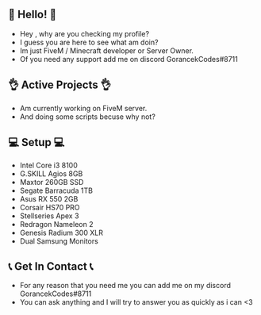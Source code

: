 ## 👋 Hello! 👋

* Hey , why are you checking my profile?
* I guess you are here to see what am doin?
* Im just FiveM / Minecraft developer or Server Owner.
* Of you need any support add me on discord GorancekCodes#8711

## 👌 Active Projects 👌

* Am currently working on FiveM server.
* And doing some scripts becuse why not?

## 💻 Setup 💻

* Intel Core i3 8100
* G.SKILL Agios 8GB
* Maxtor 260GB SSD
* Segate Barracuda 1TB
* Asus RX 550 2GB
* Corsair HS70 PRO
* Stellseries Apex 3
* Redragon Nameleon 2
* Genesis Radium 300 XLR
* Dual Samsung Monitors

## 📞 Get In Contact 📞

* For any reason that you need me you can add me on my discord GorancekCodes#8711
* You can ask anything and I will try to answer you as quickly as i can <3

